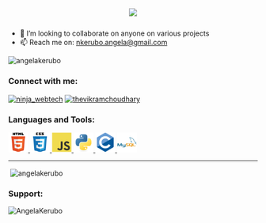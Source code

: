<h1 align="center">
    <img src="https://readme-typing-svg.herokuapp.com/?lines=Hi+there!+👋🏽;I'm+Angela!;Nice+to+meet+you!+🙂&center=true&size=30&color=9370DB">
</h1>

- 👯 I’m looking to collaborate on anyone on various projects
- 📫 Reach me on: nkerubo.angela@gmail.com 

<p align="left"> <img src="https://komarev.com/ghpvc/?username=angelakerubo&label=Profile%20views&color=9F2B68&style=flat" alt="angelakerubo" /> </p>

### Connect with me:

<a href="https://twitter.com/Angie_kerubo_" target="blank"><img align="center" src="https://raw.githubusercontent.com/rahuldkjain/github-profile-readme-generator/master/src/images/icons/Social/twitter.svg" alt="ninja_webtech" height="30" width="40" /></a>
<a href="https://www.linkedin.com/in/angela-kerubo/" target="blank"><img align="center" src="https://raw.githubusercontent.com/rahuldkjain/github-profile-readme-generator/master/src/images/icons/Social/linked-in-alt.svg" alt="thevikramchoudhary" height="30" width="40" /></a><br>


<h3 align="left">Languages and Tools:</h3>
<p align="left">
<a href="https://www.w3.org/html/" target="_blank" rel="noreferrer"> <img src="https://raw.githubusercontent.com/devicons/devicon/master/icons/html5/html5-original-wordmark.svg" alt="html5" width="40" height="40"/> </a>
<a href="https://www.w3schools.com/css/" target="_blank" rel="noreferrer"> <img src="https://raw.githubusercontent.com/devicons/devicon/master/icons/css3/css3-original-wordmark.svg" alt="css3" width="40" height="40"/> </a>
<a href="https://developer.mozilla.org/en-US/docs/Web/JavaScript" target="_blank" rel="noreferrer"> <img src="https://raw.githubusercontent.com/devicons/devicon/master/icons/javascript/javascript-original.svg" alt="javascript" width="40" height="40"/> </a>
<a href="https://www.python.org" target="_blank" rel="noreferrer"> <img src="https://raw.githubusercontent.com/devicons/devicon/master/icons/python/python-original.svg" alt="python" width="40" height="40"/> </a> 
<a href="https://www.cprogramming.com/" target="_blank" rel="noreferrer"> <img src="https://raw.githubusercontent.com/devicons/devicon/master/icons/c/c-original.svg" alt="c" width="40" height="40"/> </a>
<a href="https://www.mysql.com/" target="_blank" rel="noreferrer"> <img src="https://raw.githubusercontent.com/devicons/devicon/master/icons/mysql/mysql-original-wordmark.svg" alt="mysql" width="40" height="40"/> </a>
</p>

---

<p>&nbsp;<img align="center" src="https://github-readme-stats.vercel.app/api?username=angela-kerubo&show_icons=true&locale=en&theme=radical" alt="angelakerubo" /></p>


 <h3 align="left">Support:</h3>
<p><a href="https://ko-fi.com/AngelaKerubo"> <img align="left" src="https://cdn.ko-fi.com/cdn/kofi3.png?v=3" height="50" width="210" alt="AngelaKerubo"</a></p><br><br>
 

